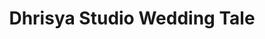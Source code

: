 ---
title: "Dhrisya Studio Wedding Tale"
url: /kozhencherry/dhrisya-studio-wedding-tale/
shop: photo
---